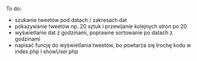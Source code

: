 ﻿To do:
- szukanie tweetów pod datach / zakresach dat
- pokazywanie tweetów np. 20 sztuk i przewijanie kolejnych stron po 20
- wyświetlanie dat z godzinami, poprawne sortowanie po datach z godzinami
- napisać funcję do wyświetlania tweetów, bo powtarza się trochę kodu w index.php i showUser.php 
